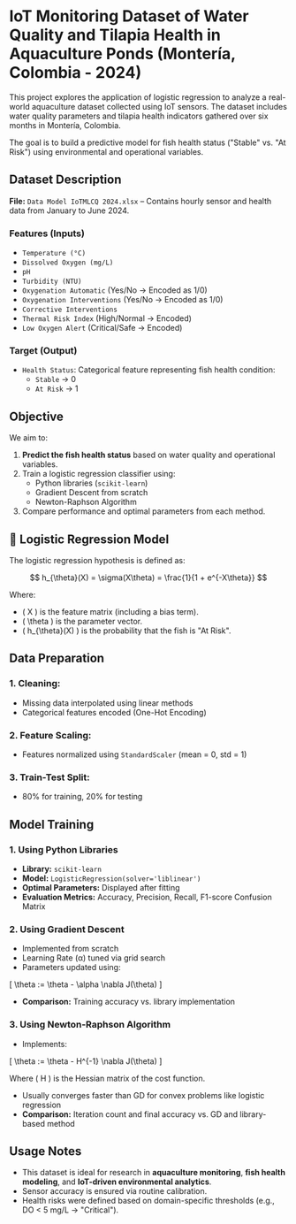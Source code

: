 # IoT Monitoring Dataset of Water Quality and Tilapia Health in Aquaculture Ponds (Montería, Colombia - 2024)

This project explores the application of logistic regression to analyze a real-world aquaculture dataset collected using IoT sensors. The dataset includes water quality parameters and tilapia health indicators gathered over six months in Montería, Colombia.

The goal is to build a predictive model for fish health status ("Stable" vs. "At Risk") using environmental and operational variables.

## Dataset Description

**File:** `Data Model IoTMLCQ 2024.xlsx` – Contains hourly sensor and health data from January to June 2024.

### Features (Inputs)
- `Temperature (°C)`
- `Dissolved Oxygen (mg/L)`
- `pH`
- `Turbidity (NTU)`
- `Oxygenation Automatic` (Yes/No → Encoded as 1/0)
- `Oxygenation Interventions` (Yes/No → Encoded as 1/0)
- `Corrective Interventions`
- `Thermal Risk Index` (High/Normal → Encoded)
- `Low Oxygen Alert` (Critical/Safe → Encoded)

### Target (Output)
- `Health Status`: Categorical feature representing fish health condition:
  - `Stable` → 0
  - `At Risk` → 1

## Objective

We aim to:

1. **Predict the fish health status** based on water quality and operational variables.
2. Train a logistic regression classifier using:
   - Python libraries (`scikit-learn`)
   - Gradient Descent from scratch
   - Newton-Raphson Algorithm
3. Compare performance and optimal parameters from each method.

## 📐 Logistic Regression Model

The logistic regression hypothesis is defined as:

$$
h_{\theta}(X) = \sigma(X\theta) = \frac{1}{1 + e^{-X\theta}}
$$

Where:
- \( X \) is the feature matrix (including a bias term).
- \( \theta \) is the parameter vector.
- \( h_{\theta}(X) \) is the probability that the fish is "At Risk".

## Data Preparation

### 1. Cleaning:
- Missing data interpolated using linear methods
- Categorical features encoded (One-Hot Encoding)

### 2. Feature Scaling:
- Features normalized using `StandardScaler` (mean = 0, std = 1)

### 3. Train-Test Split:
- 80% for training, 20% for testing

## Model Training

### 1. Using Python Libraries

- **Library:** `scikit-learn`
- **Model:** `LogisticRegression(solver='liblinear')`
- **Optimal Parameters:** Displayed after fitting
- **Evaluation Metrics:** Accuracy, Precision, Recall, F1-score Confusion Matrix

### 2. Using Gradient Descent

- Implemented from scratch
- Learning Rate (α) tuned via grid search
- Parameters updated using:

\[
\theta := \theta - \alpha \nabla J(\theta)
\]

- **Comparison:** Training accuracy vs. library implementation

### 3. Using Newton-Raphson Algorithm

- Implements:

\[
\theta := \theta - H^{-1} \nabla J(\theta)
\]

Where \( H \) is the Hessian matrix of the cost function.

- Usually converges faster than GD for convex problems like logistic regression
- **Comparison:** Iteration count and final accuracy vs. GD and library-based method

## Usage Notes

- This dataset is ideal for research in **aquaculture monitoring**, **fish health modeling**, and **IoT-driven environmental analytics**.
- Sensor accuracy is ensured via routine calibration.
- Health risks were defined based on domain-specific thresholds (e.g., DO < 5 mg/L → "Critical").
